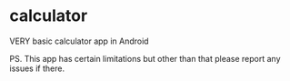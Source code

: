 # calculator
VERY basic calculator app in Android

PS. This app has certain limitations but other than that please report any issues if there.
